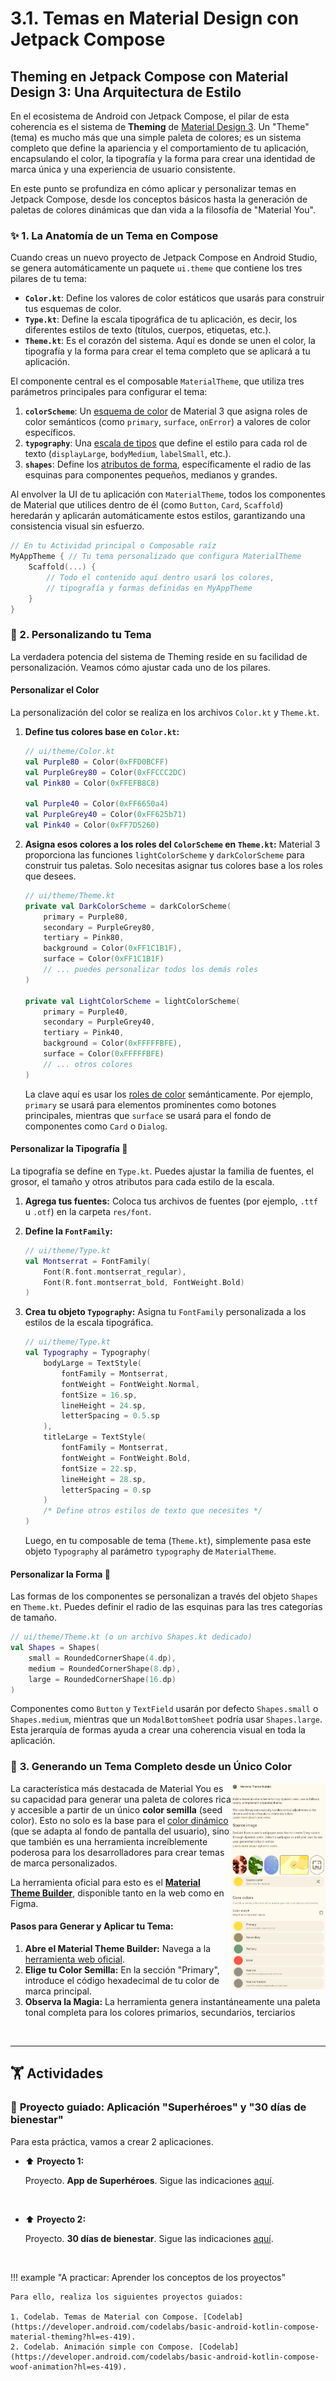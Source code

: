 # **3.1. Temas en Material Design con Jetpack Compose**

## **Theming en Jetpack Compose con Material Design 3: Una Arquitectura de Estilo** 
 
 En el ecosistema de Android con Jetpack Compose, el pilar de esta coherencia es el sistema de **Theming** de [Material Design 3](https://m3.material.io/). Un "Theme" (tema) es mucho más que una simple paleta de colores; es un sistema completo que define la apariencia y el comportamiento de tu aplicación, encapsulando el color, la tipografía y la forma para crear una identidad de marca única y una experiencia de usuario consistente.

En este punto se profundiza en cómo aplicar y personalizar temas en Jetpack Compose, desde los conceptos básicos hasta la generación de paletas de colores dinámicas que dan vida a la filosofía de "Material You".

### ✨ 1. **La Anatomía de un Tema en Compose**

Cuando creas un nuevo proyecto de Jetpack Compose en Android Studio, se genera automáticamente un paquete `ui.theme` que contiene los tres pilares de tu tema:

*   **`Color.kt`**: Define los valores de color estáticos que usarás para construir tus esquemas de color.
*   **`Type.kt`**: Define la escala tipográfica de tu aplicación, es decir, los diferentes estilos de texto (títulos, cuerpos, etiquetas, etc.).
*   **`Theme.kt`**: Es el corazón del sistema. Aquí es donde se unen el color, la tipografía y la forma para crear el tema completo que se aplicará a tu aplicación.

El componente central es el composable `MaterialTheme`, que utiliza tres parámetros principales para configurar el tema:

1.  **`colorScheme`**: Un [esquema de color](https://developer.android.com/jetpack/compose/design-systems/material3#color-scheme) de Material 3 que asigna roles de color semánticos (como `primary`, `surface`, `onError`) a valores de color específicos.
2.  **`typography`**: Una [escala de tipos](https://developer.android.com/jetpack/compose/design-systems/material3#typography) que define el estilo para cada rol de texto (`displayLarge`, `bodyMedium`, `labelSmall`, etc.).
3.  **`shapes`**: Define los [atributos de forma](https://developer.android.com/jetpack/compose/design-systems/material3#shape), específicamente el radio de las esquinas para componentes pequeños, medianos y grandes.

Al envolver la UI de tu aplicación con `MaterialTheme`, todos los componentes de Material que utilices dentro de él (como `Button`, `Card`, `Scaffold`) heredarán y aplicarán automáticamente estos estilos, garantizando una consistencia visual sin esfuerzo.

```kotlin
// En tu Actividad principal o Composable raíz
MyAppTheme { // Tu tema personalizado que configura MaterialTheme
    Scaffold(...) {
        // Todo el contenido aquí dentro usará los colores,
        // tipografía y formas definidas en MyAppTheme
    }
}
```

### 🌈 2. **Personalizando tu Tema**

La verdadera potencia del sistema de Theming reside en su facilidad de personalización. Veamos cómo ajustar cada uno de los pilares.

#### Personalizar el Color 

La personalización del color se realiza en los archivos `Color.kt` y `Theme.kt`.

1.  **Define tus colores base en `Color.kt`:**
    ```kotlin
    // ui/theme/Color.kt
    val Purple80 = Color(0xFFD0BCFF)
    val PurpleGrey80 = Color(0xFFCCC2DC)
    val Pink80 = Color(0xFFEFB8C8)

    val Purple40 = Color(0xFF6650a4)
    val PurpleGrey40 = Color(0xFF625b71)
    val Pink40 = Color(0xFF7D5260)
    ```

2.  **Asigna esos colores a los roles del `ColorScheme` en `Theme.kt`:**
    Material 3 proporciona las funciones `lightColorScheme` y `darkColorScheme` para construir tus paletas. Solo necesitas asignar tus colores base a los roles que desees.

    ```kotlin
    // ui/theme/Theme.kt
    private val DarkColorScheme = darkColorScheme(
        primary = Purple80,
        secondary = PurpleGrey80,
        tertiary = Pink80,
        background = Color(0xFF1C1B1F),
        surface = Color(0xFF1C1B1F)
        // ... puedes personalizar todos los demás roles
    )

    private val LightColorScheme = lightColorScheme(
        primary = Purple40,
        secondary = PurpleGrey40,
        tertiary = Pink40,
        background = Color(0xFFFFFBFE),
        surface = Color(0xFFFFFBFE)
        // ... otros colores
    )
    ```
    La clave aquí es usar los [roles de color](https://m3.material.io/styles/color/the-color-system/color-roles) semánticamente. Por ejemplo, `primary` se usará para elementos prominentes como botones principales, mientras que `surface` se usará para el fondo de componentes como `Card` o `Dialog`.

#### Personalizar la Tipografía 📏

La tipografía se define en `Type.kt`. Puedes ajustar la familia de fuentes, el grosor, el tamaño y otros atributos para cada estilo de la escala.

1.  **Agrega tus fuentes:** Coloca tus archivos de fuentes (por ejemplo, `.ttf` u `.otf`) en la carpeta `res/font`.
2.  **Define la `FontFamily`:**
    ```kotlin
    // ui/theme/Type.kt
    val Montserrat = FontFamily(
        Font(R.font.montserrat_regular),
        Font(R.font.montserrat_bold, FontWeight.Bold)
    )
    ```
3.  **Crea tu objeto `Typography`:** Asigna tu `FontFamily` personalizada a los estilos de la escala tipográfica.

    ```kotlin
    // ui/theme/Type.kt
    val Typography = Typography(
        bodyLarge = TextStyle(
            fontFamily = Montserrat,
            fontWeight = FontWeight.Normal,
            fontSize = 16.sp,
            lineHeight = 24.sp,
            letterSpacing = 0.5.sp
        ),
        titleLarge = TextStyle(
            fontFamily = Montserrat,
            fontWeight = FontWeight.Bold,
            fontSize = 22.sp,
            lineHeight = 28.sp,
            letterSpacing = 0.sp
        )
        /* Define otros estilos de texto que necesites */
    )
    ```
    Luego, en tu composable de tema (`Theme.kt`), simplemente pasa este objeto `Typography` al parámetro `typography` de `MaterialTheme`.

#### Personalizar la Forma 📐

Las formas de los componentes se personalizan a través del objeto `Shapes` en `Theme.kt`. Puedes definir el radio de las esquinas para las tres categorías de tamaño.

```kotlin
// ui/theme/Theme.kt (o un archivo Shapes.kt dedicado)
val Shapes = Shapes(
    small = RoundedCornerShape(4.dp),
    medium = RoundedCornerShape(8.dp),
    large = RoundedCornerShape(16.dp)
)
```
Componentes como `Button` y `TextField` usarán por defecto `Shapes.small` o `Shapes.medium`, mientras que un `ModalBottomSheet` podría usar `Shapes.large`. Esta jerarquía de formas ayuda a crear una coherencia visual en toda la aplicación.

### 🎨 **3. Generando un Tema Completo desde un Único Color**

<img src="./images/theme-builder.png" width="30%" align="right" alt="Material Theme Builder con un color semilla seleccionado">

La característica más destacada de Material You es su capacidad para generar una paleta de colores rica y accesible a partir de un único **color semilla** (seed color). Esto no solo es la base para el [color dinámico](https://m3.material.io/styles/color/dynamic-color/overview) (que se adapta al fondo de pantalla del usuario), sino que también es una herramienta increíblemente poderosa para los desarrolladores para crear temas de marca personalizados.

La herramienta oficial para esto es el **[Material Theme Builder](https://m3.material.io/theme-builder)**, disponible tanto en la web como en Figma.

#### Pasos para Generar y Aplicar tu Tema:

1.  **Abre el Material Theme Builder:** Navega a la [herramienta web oficial](https://m3.material.io/theme-builder).
2.  **Elige tu Color Semilla:** En la sección "Primary", introduce el código hexadecimal de tu color de marca principal.
3.  **Observa la Magia:** La herramienta genera instantáneamente una paleta tonal completa para los colores primarios, secundarios, terciarios

<br/>

---

## 🏋️ **Actividades**


### 🚀 **Proyecto guiado: Aplicación "Superhéroes" y "30 días de bienestar"**

Para esta práctica, vamos a crear 2 aplicaciones.

- ⬆️ **Proyecto 1:**

    Proyecto. **App de Superhéroes**. Sigue las indicaciones [aquí](https://developer.android.com/codelabs/basic-android-kotlin-compose-practice-superheroes?hl=es-419).

<br/>

- ⬆️ **Proyecto 2:**

    Proyecto. **30 días de bienestar**. Sigue las indicaciones [aquí](https://developer.android.com/codelabs/basic-android-kotlin-compose-30-days?hl=es-419).

<br/>

!!! example "A practicar: Aprender los conceptos de los proyectos"

    Para ello, realiza los siguientes proyectos guiados:

    1. Codelab. Temas de Material con Compose. [Codelab](https://developer.android.com/codelabs/basic-android-kotlin-compose-material-theming?hl=es-419).
    2. Codelab. Animación simple con Compose. [Codelab](https://developer.android.com/codelabs/basic-android-kotlin-compose-woof-animation?hl=es-419).


